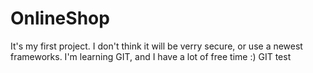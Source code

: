 # OnlineShop
It's my first project. I don't think it will be verry secure, or use a newest frameworks. I'm learning GIT, and I have a lot of free time :) 
GIT test